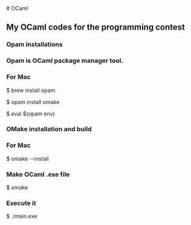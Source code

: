 <link rel="stylesheet" href="https://cdn.jsdelivr.net/npm/github-markdown-css@3.0.1/github-markdown.min.css">

<article class="markdown-body">
# OCaml
<h1> My OCaml codes for the programming contest </h1>

### Opam installations 
<h3 class="opam"> Opam is OCaml package manager tool. </h3>
<h3 class="opam"> For Mac </h3>
<p> $ brew install opam </p>
<p> $ opam install omake </p>
<p> $ eval $(opam env) </p>

### OMake installation and build 
<h3 class="omake"> For Mac </h3>
<p> $ omake --install </p>
<h3 class="omake"> Make OCaml .exe file </h3>
<p> $ omake </p>
<h3 class="omake"> Execute it </h3>
<p> $ ./main.exe </p>
</article>
